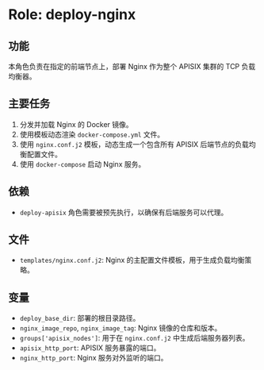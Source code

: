 # Role: deploy-nginx

## 功能

本角色负责在指定的前端节点上，部署 Nginx 作为整个 APISIX 集群的 TCP 负载均衡器。

## 主要任务

1.  分发并加载 Nginx 的 Docker 镜像。
2.  使用模板动态渲染 `docker-compose.yml` 文件。
3.  使用 `nginx.conf.j2` 模板，动态生成一个包含所有 APISIX 后端节点的负载均衡配置文件。
4.  使用 `docker-compose` 启动 Nginx 服务。

## 依赖

-   `deploy-apisix` 角色需要被预先执行，以确保有后端服务可以代理。

## 文件

-   `templates/nginx.conf.j2`: Nginx 的主配置文件模板，用于生成负载均衡策略。

## 变量

-   `deploy_base_dir`: 部署的根目录路径。
-   `nginx_image_repo`, `nginx_image_tag`: Nginx 镜像的仓库和版本。
-   `groups['apisix_nodes']`: 用于在 `nginx.conf.j2` 中生成后端服务器列表。
-   `apisix_http_port`: APISIX 服务暴露的端口。
-   `nginx_http_port`: Nginx 服务对外监听的端口。 